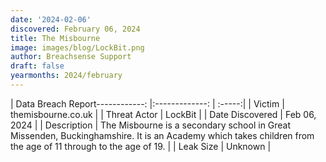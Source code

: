 ```yaml
---
date: '2024-02-06'
discovered: February 06, 2024
title: The Misbourne
image: images/blog/LockBit.png
author: Breachsense Support
draft: false
yearmonths: 2024/february
---
```


| Data Breach Report------------:     |:-------------:    | :-----:|
| Victim      | themisbourne.co.uk      | 
| Threat Actor      | LockBit      | 
| Date Discovered      | Feb 06, 2024      | 
| Description      | The Misbourne is a secondary school in Great Missenden, Buckinghamshire. It is an Academy which takes children from the age of 11 through to the age of 19.      | 
| Leak Size      | Unknown      | 

